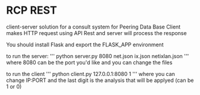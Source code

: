 # RCP REST
client-server solution for a consult system for Peering Data Base
Client makes HTTP request using API Rest and server will process the response

You should install Flask and export the FLASK_APP environment

to run the server:
'''
python server.py 8080 net.json ix.json netixlan.json
'''
where 8080 can be the port you'd like and you can change the files

to run the client
'''
python client.py 127.0.0.1:8080 1
'''
where you can change IP:PORT and the last digit is the analysis that will be applyed (can be  1 or 0)


